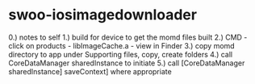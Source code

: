 swoo-iosimagedownloader
=======================
0.) notes to self
1.) build for device to get the momd files built
2.) CMD - click on products - libImageCache.a  - view in Finder
3.) copy momd directory to app under Supporting files, copy, create folders 
4.) call CoreDataManager sharedInstance to initiate
5.) call [CoreDataManager sharedInstance] saveContext] where appropriate
